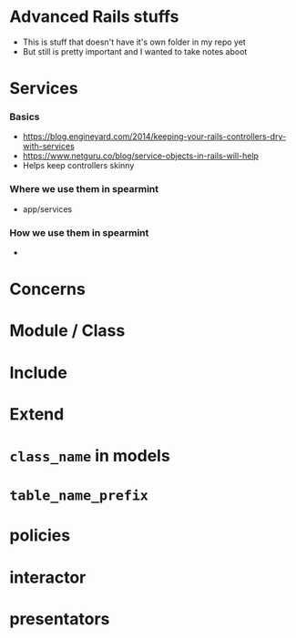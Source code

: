 # Advanced Rails stuffs

- This is stuff that doesn't have it's own folder in my repo yet
- But still is pretty important and I wanted to take notes aboot

# Services

### Basics

- https://blog.engineyard.com/2014/keeping-your-rails-controllers-dry-with-services
- https://www.netguru.co/blog/service-objects-in-rails-will-help
- Helps keep controllers skinny

### Where we use them in spearmint

- app/services

### How we use them in spearmint

- 

# Concerns

# Module / Class

# Include

# Extend

# `class_name` in models

# `table_name_prefix`

# policies

# interactor

# presentators